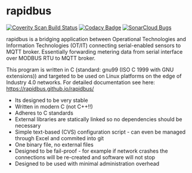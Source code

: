 # rapidbus

[![Coverity Scan Build Status](https://scan.coverity.com/projects/27066/badge.svg)](https://scan.coverity.com/projects/rapidbus-rapidbus)
[![Codacy Badge](https://app.codacy.com/project/badge/Grade/a74f50557c9548d0afdb4dd5df780d11)](https://app.codacy.com/gh/rapidbus/rapidbus/dashboard?utm_source=gh&utm_medium=referral&utm_content=&utm_campaign=Badge_grade)
[![SonarCloud Bugs](https://sonarcloud.io/api/project_badges/measure?project=rapidbus_rapidbus&metric=bugs)](https://sonarcloud.io/summary/new_code?id=rapidbus_rapidbus)

rapidbus is a bridging application between Operational Technologies and Information Technologies (OT/IT) connecting serial-enabled sensors to MQTT broker. Essentially forwarding metering data from serial interface over MODBUS RTU to MQTT broker.

This program is written in C (standard: gnu99 (ISO C 1999 with GNU extensions)) and targeted to be used on Linux platforms on the edge of Industry 4.0 networks. For detailed documentation see here: https://rapidbus.github.io/rapidbus/

* Its designed to be very stable
* Written in modern C (not C++!!)
* Adheres to C standards
* External libraries are statically linked so no dependencies should be necessary
* Simple text-based (CVS) configuration script - can even be managed through Excel and commited into git
* One binary file, no external files
* Designed to be fail-proof - for example if network crashes the connections will be re-created and software will not stop
* Designed to be used with minimal administration overhead
